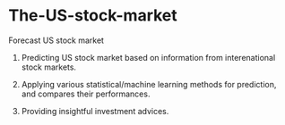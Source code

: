 # The-US-stock-market
Forecast US stock market

1. Predicting US stock market based on information from interenational stock markets.

2. Applying various statistical/machine learning methods for prediction, and compares their performances.

3. Providing insightful investment advices.

